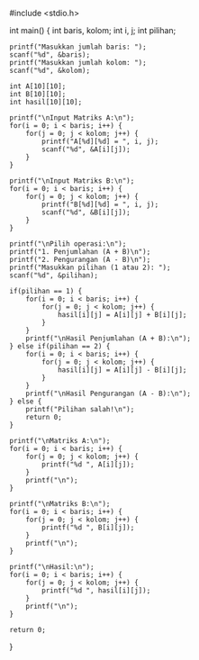 #include <stdio.h>

int main() {
    int baris, kolom;
    int i, j;
    int pilihan;

    printf("Masukkan jumlah baris: ");
    scanf("%d", &baris);
    printf("Masukkan jumlah kolom: ");
    scanf("%d", &kolom);

    int A[10][10];
    int B[10][10];
    int hasil[10][10];

    printf("\nInput Matriks A:\n");
    for(i = 0; i < baris; i++) {
        for(j = 0; j < kolom; j++) {
            printf("A[%d][%d] = ", i, j);
            scanf("%d", &A[i][j]);
        }
    }

    printf("\nInput Matriks B:\n");
    for(i = 0; i < baris; i++) {
        for(j = 0; j < kolom; j++) {
            printf("B[%d][%d] = ", i, j);
            scanf("%d", &B[i][j]);
        }
    }

    printf("\nPilih operasi:\n");
    printf("1. Penjumlahan (A + B)\n");
    printf("2. Pengurangan (A - B)\n");
    printf("Masukkan pilihan (1 atau 2): ");
    scanf("%d", &pilihan);

    if(pilihan == 1) {
        for(i = 0; i < baris; i++) {
            for(j = 0; j < kolom; j++) {
                hasil[i][j] = A[i][j] + B[i][j];
            }
        }
        printf("\nHasil Penjumlahan (A + B):\n");
    } else if(pilihan == 2) {
        for(i = 0; i < baris; i++) {
            for(j = 0; j < kolom; j++) {
                hasil[i][j] = A[i][j] - B[i][j];
            }
        }
        printf("\nHasil Pengurangan (A - B):\n");
    } else {
        printf("Pilihan salah!\n");
        return 0;
    }

    printf("\nMatriks A:\n");
    for(i = 0; i < baris; i++) {
        for(j = 0; j < kolom; j++) {
            printf("%d ", A[i][j]);
        }
        printf("\n");
    }

    printf("\nMatriks B:\n");
    for(i = 0; i < baris; i++) {
        for(j = 0; j < kolom; j++) {
            printf("%d ", B[i][j]);
        }
        printf("\n");
    }

    printf("\nHasil:\n");
    for(i = 0; i < baris; i++) {
        for(j = 0; j < kolom; j++) {
            printf("%d ", hasil[i][j]);
        }
        printf("\n");
    }

    return 0;
}
